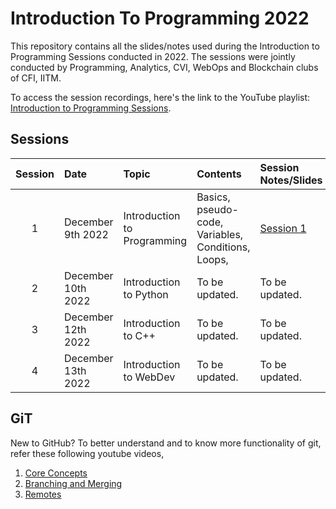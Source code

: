 # Introduction To Programming 2022

This repository contains all the slides/notes used during the Introduction to Programming Sessions conducted in 2022.
The sessions were jointly conducted by Programming, Analytics, CVI, WebOps and Blockchain clubs of CFI, IITM.

To access the session recordings, here's the link to the YouTube playlist: [Introduction to Programming Sessions](https://youtube.com/playlist?list=PLsJmJdm-3aNKiSkVLCPeNDLGFLd1STRdz).

## Sessions

| Session | Date           | Topic                                               | Contents          | Session Notes/Slides | Recording     |
| :-----: | :------------  | :-------------------------------------------------- | :---------------- | :------------------- | :------------- |
| 1       | December 9th 2022  | Introduction to Programming   | Basics, pseudo-code, Variables, Conditions, Loops,  | [Session 1](/Session_1/) | [Recording](https://youtu.be/_yxcTuVSGd0) |
| 2       | December 10th 2022  | Introduction to Python   | To be updated.  | To be updated. | To be updated. |
| 3       | December 12th 2022  | Introduction to C++   | To be updated.  | To be updated. | To be updated. |
| 4       | December 13th 2022  | Introduction to WebDev  | To be updated.  | To be updated. | To be updated. |


## GiT

New to GitHub? To better understand and to know more functionality of git, refer these following youtube videos,

1. [Core Concepts](https://www.youtube.com/watch?v=uR6G2v_WsRA)
2. [Branching and Merging](https://www.youtube.com/watch?v=FyAAIHHClqI)
3. [Remotes](https://www.youtube.com/watch?v=Gg4bLk8cGNo)